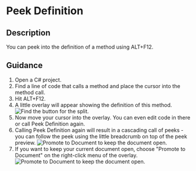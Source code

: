 
# Peek Definition

## Description
You can peek into the definition of a method using ALT+F12. 

## Guidance
1. Open a C# project.
2. Find a line of code that calls a method and place the cursor into the method call.
3. Hit ALT+F12.
4. A little overlay will appear showing the definition of this method.
![Find the button for the split.](PeekDefinition/images/peek.png)
5. Now move your cursor into the overlay. You can even edit code in there or call Peek Definition again.
6. Calling Peek Definition again will result in a cascading call of peeks - you can follow the peek using the little breadcrumb on top of the peek preview.
![Promote to Document to keep the document open.](PeekDefinition/images/navigatepeek.png)
7. If you want to keep your current document open, choose "Promote to Document" on the right-click menu of the overlay.
![Promote to Document to keep the document open.](PeekDefinition/images/promote.png)






